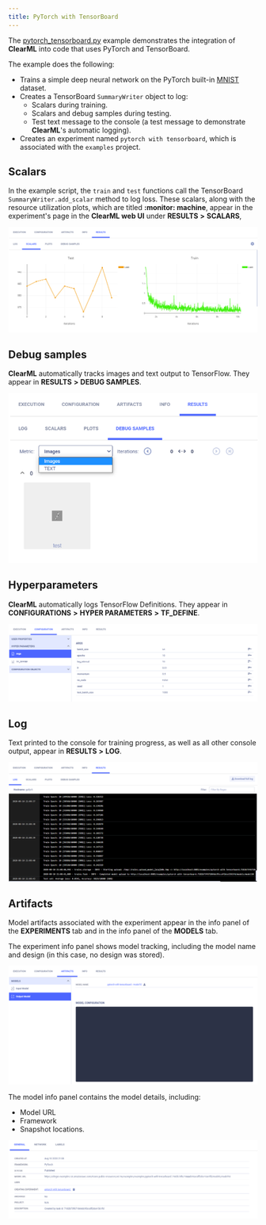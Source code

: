 ```yaml
---
title: PyTorch with TensorBoard
---
```


The [pytorch_tensorboard.py](https://github.com/allegroai/clearml/blob/master/examples/frameworks/pytorch/pytorch_tensorboard.py) 
example demonstrates the integration of **ClearML** into code that uses PyTorch and TensorBoard. 

The example does the following:
* Trains a simple deep neural network on the PyTorch built-in [MNIST](https://pytorch.org/vision/stable/datasets.html#mnist) 
  dataset.
* Creates a TensorBoard `SummaryWriter` object to log: 
  * Scalars during training.
  * Scalars and debug samples during testing.
  * Test text message to the console (a test message to demonstrate **ClearML**'s automatic logging).
* Creates an experiment named `pytorch with tensorboard`, which is associated with the `examples` project.

## Scalars

In the example script, the `train` and `test` functions call the TensorBoard `SummaryWriter.add_scalar` method to log loss. 
These scalars, along with the resource utilization plots, which are titled **:monitor: machine**, appear in the experiment's page in the **ClearML web UI** under **RESULTS** **>** **SCALARS**, 

![image](../../../img/examples_pytorch_tensorboard_07.png)

## Debug samples

**ClearML** automatically tracks images and text output to TensorFlow. They appear in **RESULTS** **>** **DEBUG SAMPLES**.

![image](../../../img/examples_pytorch_tensorboard_08.png)

## Hyperparameters

**ClearML** automatically logs TensorFlow Definitions. They appear in **CONFIGURATIONS** **>** **HYPER PARAMETERS** **>** **TF_DEFINE**.

![image](../../../img/examples_pytorch_tensorboard_01.png)

## Log

Text printed to the console for training progress, as well as all other console output, appear in **RESULTS** **>** **LOG**.

![image](../../../img/examples_pytorch_tensorboard_06.png)

## Artifacts

Model artifacts associated with the experiment appear in the info panel of the **EXPERIMENTS** tab and in the info panel 
of the **MODELS** tab.  

The experiment info panel shows model tracking, including the model name and design (in this case, no design was stored).

![image](../../../img/examples_pytorch_tensorboard_02.png)

The model info panel contains the model details, including: 
* Model URL
* Framework
* Snapshot locations.

![image](../../../img/examples_pytorch_tensorboard_03.png)